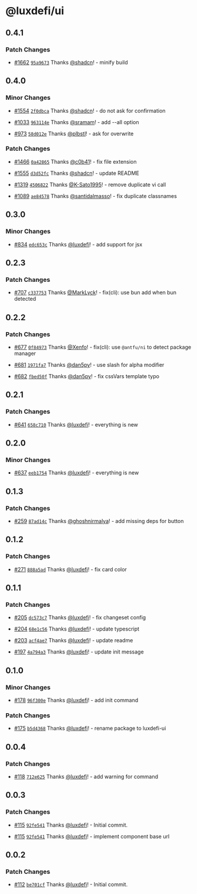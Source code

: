 # @luxdefi/ui

## 0.4.1

### Patch Changes

- [#1662](https://github.com/shadcn-ui/ui/pull/1662) [`95a9673`](https://github.com/shadcn-ui/ui/commit/95a9673b1ec6a1954d941d35624ad2cd93faccc4) Thanks [@shadcn](https://github.com/shadcn)! - minify build

## 0.4.0

### Minor Changes

- [#1554](https://github.com/shadcn-ui/ui/pull/1554) [`2f0dbca`](https://github.com/shadcn-ui/ui/commit/2f0dbca22180507c20088f595613481adcfb51ed) Thanks [@shadcn](https://github.com/shadcn)! - do not ask for confirmation

- [#1033](https://github.com/shadcn-ui/ui/pull/1033) [`963114e`](https://github.com/shadcn-ui/ui/commit/963114e118a2263f4ee449cc07b0f6f7e5104bc1) Thanks [@sramam](https://github.com/sramam)! - add --all option

- [#973](https://github.com/shadcn-ui/ui/pull/973) [`58d012e`](https://github.com/shadcn-ui/ui/commit/58d012e342d2563b4c43ed2ac18879a6d5044980) Thanks [@plbstl](https://github.com/plbstl)! - ask for overwrite

### Patch Changes

- [#1466](https://github.com/shadcn-ui/ui/pull/1466) [`0a42865`](https://github.com/shadcn-ui/ui/commit/0a4286500ee06289eccde8fe9257c169b47dbc93) Thanks [@c0b41](https://github.com/c0b41)! - fix file extension

- [#1555](https://github.com/shadcn-ui/ui/pull/1555) [`d3d52fc`](https://github.com/shadcn-ui/ui/commit/d3d52fc68723a895ddad99e1f5c9420d981d3387) Thanks [@shadcn](https://github.com/shadcn)! - update README

- [#1319](https://github.com/shadcn-ui/ui/pull/1319) [`4506822`](https://github.com/shadcn-ui/ui/commit/450682238922bf025ff919f0a84147894710fb71) Thanks [@K-Sato1995](https://github.com/K-Sato1995)! - remove duplicate vi call

- [#1089](https://github.com/shadcn-ui/ui/pull/1089) [`ae84578`](https://github.com/shadcn-ui/ui/commit/ae845788f688d60f0e8ac020e16a4bd357978baf) Thanks [@santidalmasso](https://github.com/santidalmasso)! - fix duplicate classnames

## 0.3.0

### Minor Changes

- [#834](https://github.com/luxdefi/ui/pull/834) [`edc653c`](https://github.com/luxdefi/ui/commit/edc653c01e6d4d5a51f3e414f2aeeb77af758257) Thanks [@luxdefi](https://github.com/luxdefi)! - add support for jsx

## 0.2.3

### Patch Changes

- [#707](https://github.com/luxdefi/ui/pull/707) [`c337753`](https://github.com/luxdefi/ui/commit/c3377530f43baa95c9e41cce7c07b1a4db1e3ee6) Thanks [@MarkLyck](https://github.com/MarkLyck)! - fix(cli): use bun add when bun detected

## 0.2.2

### Patch Changes

- [#677](https://github.com/luxdefi/ui/pull/677) [`0f84973`](https://github.com/luxdefi/ui/commit/0f84973b4d779d16efe3877b9206ea908261ed8f) Thanks [@Xenfo](https://github.com/Xenfo)! - fix(cli): use `@antfu/ni` to detect package manager

- [#681](https://github.com/luxdefi/ui/pull/681) [`1971fa7`](https://github.com/luxdefi/ui/commit/1971fa7511a22354a9acda12391b55517a261668) Thanks [@dan5py](https://github.com/dan5py)! - use slash for alpha modifier

- [#682](https://github.com/luxdefi/ui/pull/682) [`fbed50f`](https://github.com/luxdefi/ui/commit/fbed50f4e8d4fc8a4736c2a80b5c61c9b3f5e05a) Thanks [@dan5py](https://github.com/dan5py)! - fix cssVars template typo

## 0.2.1

### Patch Changes

- [#641](https://github.com/luxdefi/ui/pull/641) [`658c710`](https://github.com/luxdefi/ui/commit/658c710bced7b827a0d32dbcda03a4136961dff1) Thanks [@luxdefi](https://github.com/luxdefi)! - everything is new

## 0.2.0

### Minor Changes

- [#637](https://github.com/luxdefi/ui/pull/637) [`eeb1754`](https://github.com/luxdefi/ui/commit/eeb17545a16824e11d09149a5ecab9fca570c448) Thanks [@luxdefi](https://github.com/luxdefi)! - everything is new

## 0.1.3

### Patch Changes

- [#259](https://github.com/luxdefi/ui/pull/259) [`87ad14c`](https://github.com/luxdefi/ui/commit/87ad14cb2a27ee2d1000344cbe5f8f4fdbfc939a) Thanks [@ghoshnirmalya](https://github.com/ghoshnirmalya)! - add missing deps for button

## 0.1.2

### Patch Changes

- [#271](https://github.com/luxdefi/ui/pull/271) [`888a5ad`](https://github.com/luxdefi/ui/commit/888a5ad6f602371a27cc88a2573993d5818e745c) Thanks [@luxdefi](https://github.com/luxdefi)! - fix card color

## 0.1.1

### Patch Changes

- [#205](https://github.com/luxdefi/ui/pull/205) [`dc573c7`](https://github.com/luxdefi/ui/commit/dc573c7e9ecf73a9a8f53320bc4f5db17d7bd2b3) Thanks [@luxdefi](https://github.com/luxdefi)! - fix changeset config

- [#204](https://github.com/luxdefi/ui/pull/204) [`68e1c56`](https://github.com/luxdefi/ui/commit/68e1c5624a35edb3c38e5f739acf3387fdca541c) Thanks [@luxdefi](https://github.com/luxdefi)! - update typescript

- [#203](https://github.com/luxdefi/ui/pull/203) [`acf4ae7`](https://github.com/luxdefi/ui/commit/acf4ae79cb734671a5b5c227b5009f38b59e3f19) Thanks [@luxdefi](https://github.com/luxdefi)! - update readme

- [#197](https://github.com/luxdefi/ui/pull/197) [`4a794a3`](https://github.com/luxdefi/ui/commit/4a794a354f3e03b76cba32049971afc2f6986080) Thanks [@luxdefi](https://github.com/luxdefi)! - update init message

## 0.1.0

### Minor Changes

- [#178](https://github.com/luxdefi/ui/pull/178) [`96f300e`](https://github.com/luxdefi/ui/commit/96f300ea7471de9de9d433114d010d8fef2c8bae) Thanks [@luxdefi](https://github.com/luxdefi)! - add init command

### Patch Changes

- [#175](https://github.com/luxdefi/ui/pull/175) [`b5d4368`](https://github.com/luxdefi/ui/commit/b5d43688b975eb66b95b71af0396d07f94dde247) Thanks [@luxdefi](https://github.com/luxdefi)! - rename package to luxdefi-ui

## 0.0.4

### Patch Changes

- [#118](https://github.com/luxdefi/ui/pull/118) [`712e625`](https://github.com/luxdefi/ui/commit/712e625d485a0d7ac77fea4d5077d9ec7a33c513) Thanks [@luxdefi](https://github.com/luxdefi)! - add warning for command

## 0.0.3

### Patch Changes

- [#115](https://github.com/luxdefi/ui/pull/115) [`92fe541`](https://github.com/luxdefi/ui/commit/92fe54184b5e9b5ac7259829436d7786a52606b3) Thanks [@luxdefi](https://github.com/luxdefi)! - Initial commit.

- [#115](https://github.com/luxdefi/ui/pull/115) [`92fe541`](https://github.com/luxdefi/ui/commit/92fe54184b5e9b5ac7259829436d7786a52606b3) Thanks [@luxdefi](https://github.com/luxdefi)! - implement component base url

## 0.0.2

### Patch Changes

- [#112](https://github.com/luxdefi/ui/pull/112) [`be701cf`](https://github.com/luxdefi/ui/commit/be701cf139e0acc0ced3e161d246f7b2b53dccbe) Thanks [@luxdefi](https://github.com/luxdefi)! - Initial commit.
